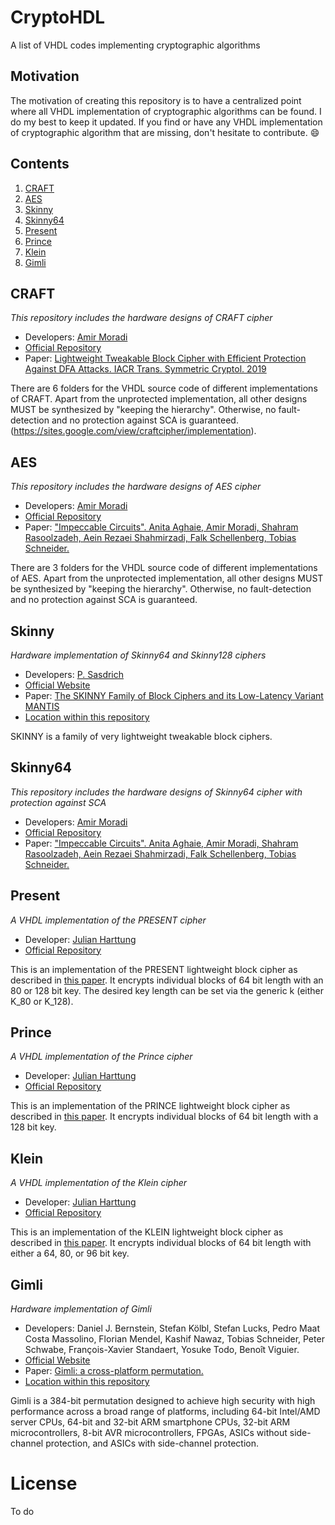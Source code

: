 # CryptoHDL
A list of VHDL codes implementing cryptographic algorithms

## Motivation

The motivation of creating this repository is to have a centralized point where all VHDL implementation of cryptographic algorithms can be found. I do my best to keep it updated. If you find or have any VHDL implementation of cryptographic algorithm that are missing, don't hesitate to contribute. :smile:

## Contents
1. [CRAFT](#craft)
2. [AES](#aes1)
3. [Skinny](#skinny1)
4. [Skinny64](#skinny2)
5. [Present](#present1)
6. [Prince](#prince1)
7. [Klein](#klein1)
8. [Gimli](#gimli)


<a name="craft"></a>
## CRAFT

*This repository includes the hardware designs of CRAFT cipher*

* Developers: [Amir Moradi](https://github.com/amircrypto001)
* [Official Repository](https://github.com/emsec/ImpeccableCircuits/tree/master/CRAFT)
* Paper: [Lightweight Tweakable Block Cipher with Efficient Protection Against DFA Attacks. IACR Trans. Symmetric Cryptol. 2019](https://eprint.iacr.org/2019/210)

There are 6 folders for the VHDL source code of different implementations of CRAFT. Apart from the unprotected implementation, all other designs MUST be synthesized by "keeping the hierarchy". Otherwise, no fault-detection and no protection against SCA is guaranteed. (https://sites.google.com/view/craftcipher/implementation).

<a name="aes1"></a>
## AES

*This repository includes the hardware designs of AES cipher*

* Developers: [Amir Moradi](https://github.com/amircrypto001)
* [Official Repository](https://github.com/emsec/ImpeccableCircuits/tree/master/AES)
* Paper: ["Impeccable Circuits". Anita Aghaie, Amir Moradi, Shahram Rasoolzadeh, Aein Rezaei Shahmirzadi, Falk Schellenberg, Tobias Schneider.](https://eprint.iacr.org/2018/203)

There are 3 folders for the VHDL source code of different implementations of AES. Apart from the unprotected implementation, all other designs MUST be synthesized by "keeping the hierarchy". Otherwise, no fault-detection and no protection against SCA is guaranteed.

<a name="skinny1"></a>
## Skinny

*Hardware implementation of Skinny64 and Skinny128 ciphers*

* Developers: [P. Sasdrich](https://www.emsec.ruhr-uni-bochum.de/chair/_staff/Pascal_Sasdrich/)
* [Official Website](https://sites.google.com/site/skinnycipher/implementation)
* Paper: [The SKINNY Family of Block Ciphers and its Low-Latency Variant MANTIS](https://eprint.iacr.org/2016/660)
* [Location within this repository](https://github.com/hadipourh/CryptoHDL/tree/master/Skinny)

SKINNY is a family of very lightweight tweakable block ciphers.

<a name="skinny2"></a>
## Skinny64

*This repository includes the hardware designs of Skinny64 cipher with protection against SCA*

* Developers: [Amir Moradi](https://github.com/amircrypto001)
* [Official Repository](https://github.com/emsec/ImpeccableCircuits/tree/master/Skinny64)
* Paper: ["Impeccable Circuits". Anita Aghaie, Amir Moradi, Shahram Rasoolzadeh, Aein Rezaei Shahmirzadi, Falk Schellenberg, Tobias Schneider.](https://eprint.iacr.org/2018/203)

<a name="present1"></a>
## Present

*A VHDL implementation of the PRESENT cipher*

* Developer: [Julian Harttung](https://github.com/huljar)
* [Official Repository](https://github.com/huljar/present-vhdl)

This is an implementation of the PRESENT lightweight block cipher as described in [this paper](https://link.springer.com/chapter/10.1007/978-3-540-74735-2_31). It encrypts individual blocks of 64 bit length with an 80 or 128 bit key. The desired key length can be set via the generic k (either K_80 or K_128).

<a name="prince1"></a>
## Prince

*A VHDL implementation of the Prince cipher*

* Developer: [Julian Harttung](https://github.com/huljar)
* [Official Repository](https://github.com/huljar/prince-vhdl)

This is an implementation of the PRINCE lightweight block cipher as described in [this paper](https://eprint.iacr.org/2012/529). It encrypts individual blocks of 64 bit length with a 128 bit key.

<a name="klein1"></a>
## Klein

*A VHDL implementation of the Klein cipher*

* Developer: [Julian Harttung](https://github.com/huljar)
* [Official Repository](https://github.com/huljar/klein-vhdl)

This is an implementation of the KLEIN lightweight block cipher as described in [this paper](https://link.springer.com/chapter/10.1007/978-3-642-25286-0_1). It encrypts individual blocks of 64 bit length with either a 64, 80, or 96 bit key.

<a name="gimli"></a>
## Gimli

*Hardware implementation of Gimli*

* Developers: Daniel J. Bernstein, Stefan Kölbl, Stefan Lucks, Pedro Maat Costa Massolino, Florian Mendel, Kashif Nawaz, Tobias Schneider, Peter Schwabe, François-Xavier Standaert, Yosuke Todo, Benoît Viguier.
* [Official Website](http://gimli.cr.yp.to/index.html)
* Paper: [Gimli: a cross-platform permutation.](https://gimli.cr.yp.to/gimli-20170627.pdf)
* [Location within this repository](https://github.com/hadipourh/CryptoHDL/tree/master/gimli)

Gimli is a 384-bit permutation designed to achieve high security with high performance across a broad range of platforms, including 64-bit Intel/AMD server CPUs, 64-bit and 32-bit ARM smartphone CPUs, 32-bit ARM microcontrollers, 8-bit AVR microcontrollers, FPGAs, ASICs without side-channel protection, and ASICs with side-channel protection.

<a name="license"></a>
# License
To do
